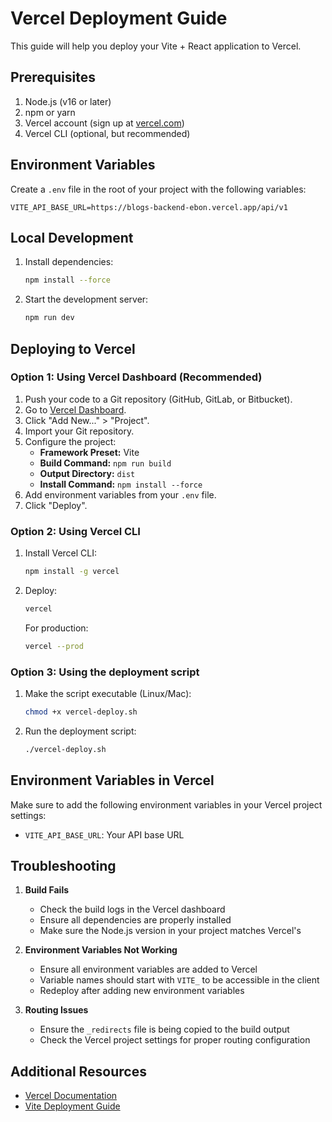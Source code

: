 # Vercel Deployment Guide

This guide will help you deploy your Vite + React application to Vercel.

## Prerequisites

1. Node.js (v16 or later)
2. npm or yarn
3. Vercel account (sign up at [vercel.com](https://vercel.com))
4. Vercel CLI (optional, but recommended)

## Environment Variables

Create a `.env` file in the root of your project with the following variables:

```env
VITE_API_BASE_URL=https://blogs-backend-ebon.vercel.app/api/v1
```

## Local Development

1. Install dependencies:
   ```bash
   npm install --force
   ```

2. Start the development server:
   ```bash
   npm run dev
   ```

## Deploying to Vercel

### Option 1: Using Vercel Dashboard (Recommended)

1. Push your code to a Git repository (GitHub, GitLab, or Bitbucket).
2. Go to [Vercel Dashboard](https://vercel.com/dashboard).
3. Click "Add New..." > "Project".
4. Import your Git repository.
5. Configure the project:
   - **Framework Preset:** Vite
   - **Build Command:** `npm run build`
   - **Output Directory:** `dist`
   - **Install Command:** `npm install --force`
6. Add environment variables from your `.env` file.
7. Click "Deploy".

### Option 2: Using Vercel CLI

1. Install Vercel CLI:
   ```bash
   npm install -g vercel
   ```

2. Deploy:
   ```bash
   vercel
   ```
   For production:
   ```bash
   vercel --prod
   ```

### Option 3: Using the deployment script

1. Make the script executable (Linux/Mac):
   ```bash
   chmod +x vercel-deploy.sh
   ```

2. Run the deployment script:
   ```bash
   ./vercel-deploy.sh
   ```

## Environment Variables in Vercel

Make sure to add the following environment variables in your Vercel project settings:

- `VITE_API_BASE_URL`: Your API base URL

## Troubleshooting

1. **Build Fails**
   - Check the build logs in the Vercel dashboard
   - Ensure all dependencies are properly installed
   - Make sure the Node.js version in your project matches Vercel's

2. **Environment Variables Not Working**
   - Ensure all environment variables are added to Vercel
   - Variable names should start with `VITE_` to be accessible in the client
   - Redeploy after adding new environment variables

3. **Routing Issues**
   - Ensure the `_redirects` file is being copied to the build output
   - Check the Vercel project settings for proper routing configuration

## Additional Resources

- [Vercel Documentation](https://vercel.com/docs)
- [Vite Deployment Guide](https://vitejs.dev/guide/static-deploy.html#vercel)

